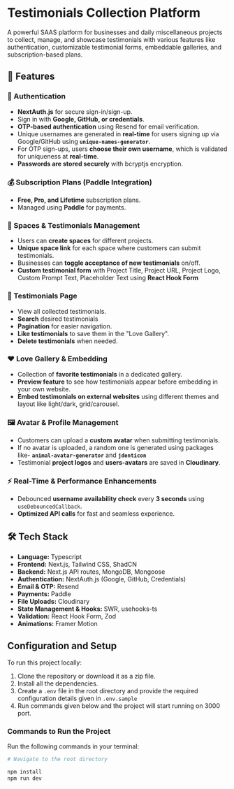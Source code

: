 # Testimonials Collection Platform  

A powerful SAAS platform for businesses and daily miscellaneous projects to collect, manage, and showcase testimonials with various features like authentication, customizable testimonial forms, embeddable galleries, and subscription-based plans.  

## 🚀 Features  

### 🔑 Authentication  
- **NextAuth.js** for secure sign-in/sign-up. 
- Sign in with **Google, GitHub, or credentials**.  
- **OTP-based authentication** using Resend for email verification.  
- Unique usernames are generated in **real-time** for users signing up via Google/GitHub using **`unique-names-generator`**.  
- For OTP sign-ups, users **choose their own username**, which is validated for uniqueness at **real-time**.
- **Passwords are stored securely** with bcryptjs encryption.  

### 💰 Subscription Plans (Paddle Integration)  
- **Free, Pro, and Lifetime** subscription plans.  
- Managed using **Paddle** for payments.  

### 📂 Spaces & Testimonials Management  
- Users can **create spaces** for different projects.  
- **Unique space link** for each space where customers can submit testimonials.  
- Businesses can **toggle acceptance of new testimonials** on/off.  
- **Custom testimonial form** with Project Title, Project URL, Project Logo, Custom Prompt Text, Placeholder Text using **React Hook Form**

### 📝 Testimonials Page  
- View all collected testimonials.  
- **Search** desired testimonials 
- **Pagination** for easier navigation.  
- **Like testimonials** to save them in the "Love Gallery".  
- **Delete testimonials** when needed.  

### ❤️ Love Gallery & Embedding  
- Collection of **favorite testimonials** in a dedicated gallery.  
- **Preview feature** to see how testimonials appear before embedding in your own website.  
- **Embed testimonials on external websites** using different themes and layout like light/dark, grid/carousel. 

### 🖼️ Avatar & Profile Management  
- Customers can upload a **custom avatar** when submitting testimonials.  
- If no avatar is uploaded, a random one is generated using packages like- **`animal-avatar-generator`** and **`jdenticon`**  
- Testimonial **project logos** and **users-avatars** are saved in **Cloudinary**.  

### ⚡ Real-Time & Performance Enhancements  
- Debounced **username availability check** every **3 seconds** using `useDebouncedCallback`.  
- **Optimized API calls** for fast and seamless experience.  

## 🛠️ Tech Stack  

- **Language:** Typescript
- **Frontend:** Next.js, Tailwind CSS, ShadCN  
- **Backend:** Next.js API routes, MongoDB, Mongoose  
- **Authentication:** NextAuth.js (Google, GitHub, Credentials)  
- **Email & OTP:** Resend  
- **Payments:** Paddle  
- **File Uploads:** Cloudinary  
- **State Management & Hooks:** SWR, usehooks-ts
- **Validation:** React Hook Form, Zod  
- **Animations:** Framer Motion  

 
## Configuration and Setup

To run this project locally:

1. Clone the repository or download it as a zip file.
2. Install all the dependencies.
3. Create a `.env` file in the root directory and provide the required configuration details given in `.env.sample`
4. Run commands given below and the project will start running on 3000 port.

### Commands to Run the Project

Run the following commands in your terminal:

```bash
# Navigate to the root directory

npm install
npm run dev